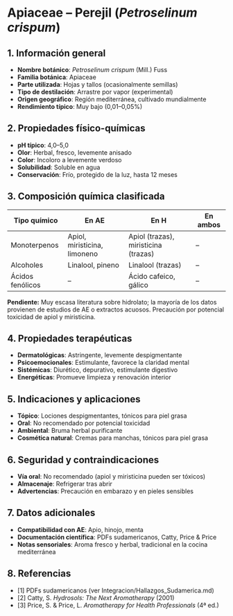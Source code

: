 # Apiaceae – Perejil (*Petroselinum crispum*)

## 1. Información general
- **Nombre botánico**: *Petroselinum crispum* (Mill.) Fuss
- **Familia botánica**: Apiaceae
- **Parte utilizada**: Hojas y tallos (ocasionalmente semillas)
- **Tipo de destilación**: Arrastre por vapor (experimental)
- **Origen geográfico**: Región mediterránea, cultivado mundialmente
- **Rendimiento típico**: Muy bajo (0,01–0,05%)

## 2. Propiedades físico-químicas
- **pH típico**: 4,0–5,0
- **Olor**: Herbal, fresco, levemente anisado
- **Color**: Incoloro a levemente verdoso
- **Solubilidad**: Soluble en agua
- **Conservación**: Frío, protegido de la luz, hasta 12 meses

## 3. Composición química clasificada
| Tipo químico                | En AE                             | En H                               | En ambos         |
|----------------------------|-----------------------------------|-------------------------------------|------------------|
| Monoterpenos                | Apiol, miristicina, limoneno      | Apiol (trazas), miristicina (trazas)| –                |
| Alcoholes                   | Linalool, pineno                  | Linalool (trazas)                   | –                |
| Ácidos fenólicos            | –                                 | Ácido cafeico, gálico               | –                |

**Pendiente:** Muy escasa literatura sobre hidrolato; la mayoría de los datos provienen de estudios de AE o extractos acuosos. Precaución por potencial toxicidad de apiol y miristicina.

## 4. Propiedades terapéuticas
- **Dermatológicas**: Astringente, levemente despigmentante
- **Psicoemocionales**: Estimulante, favorece la claridad mental
- **Sistémicas**: Diurético, depurativo, estimulante digestivo
- **Energéticas**: Promueve limpieza y renovación interior

## 5. Indicaciones y aplicaciones
- **Tópico**: Lociones despigmentantes, tónicos para piel grasa
- **Oral**: No recomendado por potencial toxicidad
- **Ambiental**: Bruma herbal purificante
- **Cosmética natural**: Cremas para manchas, tónicos para piel grasa

## 6. Seguridad y contraindicaciones
- **Vía oral**: No recomendado (apiol y miristicina pueden ser tóxicos)
- **Almacenaje**: Refrigerar tras abrir
- **Advertencias**: Precaución en embarazo y en pieles sensibles

## 7. Datos adicionales
- **Compatibilidad con AE**: Apio, hinojo, menta
- **Documentación científica**: PDFs sudamericanos, Catty, Price & Price
- **Notas sensoriales**: Aroma fresco y herbal, tradicional en la cocina mediterránea

## 8. Referencias
- [1] PDFs sudamericanos (ver Integracion/Hallazgos_Sudamerica.md)
- [2] Catty, S. *Hydrosols: The Next Aromatherapy* (2001)
- [3] Price, S. & Price, L. *Aromatherapy for Health Professionals* (4ª ed.)

